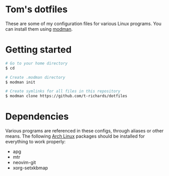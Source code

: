 # Tom's dotfiles
These are some of my configuration files for various Linux programs.
You can install them using [modman][1].

# Getting started

```bash
# Go to your home directory
$ cd

# Create .modman directory
$ modman init

# Create symlinks for all files in this repository
$ modman clone https://github.com/t-richards/dotfiles
```

# Dependencies
Various programs are referenced in these configs, through aliases or other
means. The following [Arch Linux][2] packages should be installed for
everything to work properly:

 * apg
 * mtr
 * neovim-git
 * xorg-setxkbmap

[1]: https://github.com/colinmollenhour/modman
[2]: https://www.archlinux.org/
